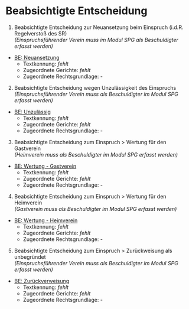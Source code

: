# Beabsichtigte Entscheidung

1. Beabsichtigte Entscheidung zur Neuansetzung beim Einspruch (i.d.R. Regelverstoß des SR)  
*(Einspruchsführender Verein muss im Modul SPG als Beschuldigter erfasst werden)*  
- [BE: Neuansetzung](../BE_Neuansetzung.md)
	- Textkennung: *fehlt*  
	- Zugeordnete Gerichte: *fehlt*  
	- Zugeordnete Rechtsgrundlage: -  
2. Beabsichtigte Entscheidung wegen Unzulässigkeit des Einspruchs  
*(Einspruchsführender Verein muss als Beschuldigter im Modul SPG erfasst werden)*
- [BE: Unzulässig](../BE_Unzulaessig.md)  
	- Textkennung: *fehlt*  
	- Zugeordnete Gerichte: *fehlt*  
	- Zugeordnete Rechtsgrundlage: -  
3. Beabsichtigte Entscheidung zum Einspruch \> Wertung für den Gastverein  
*(Heimverein muss als Beschuldigter im Modul SPG erfasst werden)*  
- [BE: Wertung - Gastverein](../BE_Wertung_Gastverein.md)
	- Textkennung: *fehlt*  
	- Zugeordnete Gerichte: *fehlt*  
	- Zugeordnete Rechtsgrundlage: -  
4. Beabsichtigte Entscheidung zum Einspruch \> Wertung für den Heimverein  
*(Gastverein muss als Beschuldigter im Modul SPG erfasst werden)*  
- [BE: Wertung - Heimverein](../BE_Wertung_Heimverein.md)
	- Textkennung: *fehlt*  
	- Zugeordnete Gerichte: *fehlt*  
	- Zugeordnete Rechtsgrundlage: -  
5. Beabsichtigte Entscheidung zum Einspruch \> Zurückweisung als unbegründet  
*(Einspruchsführender Verein muss als Beschuldigter im Modul SPG
erfasst werden)*  
- [BE: Zurückverweisung](../BE_Zurueckweisung.md)
	- Textkennung: *fehlt*  
	- Zugeordnete Gerichte: *fehlt*  
	- Zugeordnete Rechtsgrundlage: -  
  
